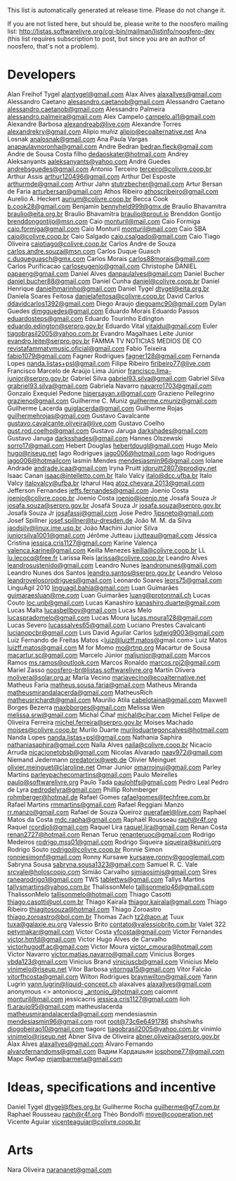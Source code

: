 This list is automatically generated at release time. Please do not change it.

If you are not listed here, but should be, please write to the noosfero mailing
list: http://listas.softwarelivre.org/cgi-bin/mailman/listinfo/noosfero-dev
(this list requires subscription to post, but since you are an author of
noosfero, that's not a problem).

Developers
==========

Alan Freihof Tygel <alantygel@gmail.com>
Alax Alves <alaxallves@gmail.com>
Alessandro Caetano <alesasndro.caetanob@gmail.com>
Alessandro Caetano <alessandro.caetanob@gmail.com>
Alessandro Palmeira <alessandro.palmeira@gmail.com>
Alex Campelo <campelo.al1@gmail.com>
Alexandre Barbosa <alexandreab@live.com>
Alexandre Torres <alexandrekry@gmail.com>
Alipio muñiz <alipio@ecoalternative.net>
Ana Losnak <analosnak@gmail.com>
Ana Paula Vargas <anapaulavnoronha@gmail.com>
Andre Bedran <bedran.fleck@gmail.com>
Andre de Sousa Costa filho <dedaoskater@hotmail.com>
Andrey Aleksanyants <aaleksanyants@yahoo.com>
André Guedes <andrebsguedes@gmail.com>
Antonio Terceiro <terceiro@colivre.coop.br>
Arthur Assis <arthur120496@gmail.com>
Arthur Del Esposte <arthurmde@gmail.com>
Arthur Jahn <stutrzbecher@gmail.com>
Artur Bersan de Faria <arturbersan@gmail.com>
Athos Ribeiro <athoscribeiro@gmail.com>
Aurelio A. Heckert <aurium@colivre.coop.br>
Becca Cook <b.cook28@gmail.com>
Benjamin <bennyheld999@gmx.de>
Braulio Bhavamitra <braulio@eita.org.br>
Braulio Bhavamitra <braulio@prout.io>
Brenddon Gontijo <brenddongontijo@msn.com>
Caio <monturil@mail.com>
Caio Formiga <caio.formiga@gmail.com>
Caio Monturil <monturil@mail.com>
Caio SBA <caio@colivre.coop.br>
Caio Salgado <caio.csalgado@gmail.com>
Caio Tiago Oliveira <caiotiago@colivre.coop.br>
Carlos Andre de Souza <carlos.andre.souza@msn.com>
Carlos Duque Guasch <c.duqueguasch@gmx.com>
Carlos Morais <carlos88morais@gmail.com>
Carlos Purificacao <carloseugenio@gmail.com>
Christophe DANIEL <papaeng@gmail.com>
Daniel Alves <danpaulalves@gmail.com>
Daniel Bucher <daniel.bucher88@gmail.com>
Daniel Cunha <daniel@colivre.coop.br>
Daniel Henrique <danielhmarinho@gmail.com>
Daniel Tygel <dtygel@eita.org.br>
Daniela Soares Feitosa <danielafeitosa@colivre.coop.br>
David Carlos <ddavidcarlos1392@gmail.com>
Diego Araujo <diegoamc90@gmail.com>
Dylan Guedes <djmgguedes@gmail.com>
Eduardo Morais
Eduardo Passos <eduardosteps@gmail.com>
Eduardo Tourinho Edington <eduardo.edington@serpro.gov.br>
Eduardo Vital <vitaldu@gmail.com>
Euler <tiagobrasil2005@yahoo.com.br>
Evandro Magalhaes Leite Junior <evandro.leite@serpro.gov.br>
FAMMA TV NOTICIAS MEDIOS DE CO <revistafammatvmusic.oficial@gmail.com>
Fabio Teixeira <fabio1079@gmail.com>
Fagner Rodrigues <fagner128@gmail.com>
Fernanda Lopes <nanda.listas+psl@gmail.com>
Filipe Ribeiro <firibeiro77@live.com>
Francisco Marcelo de Araújo Lima Júnior <francisco.lima-junior@serpro.gov.br>
Gabriel Silva <gabriel93.silva@gmail.com>
Gabriel Silva <grabriel93.silva@gmail.com>
Gabriela Navarro <navarro1703@gmail.com>
Gonzalo Exequiel Pedone <hipersayan.x@gmail.com>
Grazieno Pellegrino <grazieno@gmail.com>
Guilherme C. Muniz <guilherme.cmuniz@gmail.com>
Guilherme Lacerda <guiglacerda@gmail.com>
Guilherme Rojas <guilhermehrojas@gmail.com>
Gustavo Cavalcante <gustavo.cavalcante.oliveira@live.com>
Gustavo Coelho <gust.rod.coelho@gmail.com>
Gustavo Jaruga <darkshades@gmail.com>
Gustavo Jaruga <darksshades@gmail.com>
Hannes Olszewski <sorro17@gmail.com>
Hebert Douglas <hebertdougl@gmail.com>
Hugo Melo <hugo@riseup.net>
Iago Rodrigues <iago006@hotmail.com>
Iago Rodrigues <iago006@hotmailcom>
Iasmin Mendes <mendesiasmin96@gmail.com>
Iolane Andrade <andrade.icaa@gmail.com>
Iryna Pruitt <jdpruitt2807@prodigy.net>
Isaac Canan <isaac@intelletto.com.br>
Italo Valcy <italo@dcc.ufba.br>
Italo Valcy <italovalcy@ufba.br>
Izharul Haq <atoz.chevara.2013@gmail.com>
Jefferson Fernandes <jeffs.fernandes@gmail.com>
Joenio Costa <joenio@colivre.coop.br>
Joenio Costa <joenio@joenio.me>
Josafá Souza Jr <josafa.souza@serpro.gov.br>
Josafá Souza Jr <josafa.souza@serpro.gov.br>
Josafá Souza Jr <josafassj@gmail.com>
Jose Pedro <1jpsneto@gmail.com>
Josef Spillner <josef.spillner@tu-dresden.de>
João M. M. da Silva <jaodsilv@linux.ime.usp.br>
João Machini
Junior Silva <juniorsilva1001@gmail.com>
Jérôme Jutteau <j.jutteau@gmail.com>
Jéssica Cristina <jessica.cris1127@gmail.com>
Karine Valença <valenca.karine@gmail.com>
Keilla Menezes <keilla@colivre.coop.br>
LL <lu.lecocq@free.fr>
Larissa Reis <larissa@colivre.coop.br>
Leandro Alves <leandrosustenido@gmail.com>
Leandro Nunes <leandronunes@gmail.com>
Leandro Nunes dos Santos <leandro.santos@serpro.gov.br>
Leandro Veloso <leandrovelosorodrigues@gmail.com>
Leonardo Soares <leors75@gmail.com>
LinguÁgil 2010 <linguagil.bahia@gmail.com>
Luan Guimarães <guimaraesluan@me.com>
Luan Guimarães <luang@protonmail.ch>
Lucas Couto <loc.unb@gmail.com>
Lucas Kanashiro <kanashiro.duarte@gmail.com>
Lucas Malta <lucasbellboy@gmail.com>
Lucas Melo <lucaspradomelo@gmail.com>
Lucas Moura <lucas.moura128@gmail.com>
Lucas Severo <lucassalves65@gmail.com>
Luciano Prestes Cavalcanti <lucianopcbr@gmail.com>
Luis David Aguilar Carlos <ludwig9003@gmail.com>
Luiz Fernando de Freitas Matos <luiz@luizff.matos@gmail.com>
Luiz Matos <luizff.matos@gmail.com>
M for Momo <mo@rtnp.org>
Macartur de Sousa <macartur.sc@gmail.com>
Marcelo Júnior <maljunior@gmail.com>
Marcos Ramos <ms.ramos@outlook.com>
Marcos Ronaldo <marcos.rpj2@gmail.com>
Mariel Zasso <noosfero-br@listas.softwarelivre.org>
Martín Olivera <molivera@solar.org.ar>
María Vecino <mariavecino@ecoalternative.net>
Matheus Faria <matheus.sousa.faria@gmail.com>
Matheus Miranda <matheusmirandalacerda@gmail.com>
MatheusRich <matheusrichardt@gmail.com>
Maurilio Atila <cabelotaina@gmail.com>
Maxwell Borges Bezerra <maxbborges@gmail.com>
Melissa Wen <melissa.srw@gmail.com>
Michal Čihař <michal@cihar.com>
Michel Felipe de Oliveira Ferreira <michel.ferreira@serpro.gov.br>
Moises Machado <moises@colivre.coop.br>
Murilo Duarte <muriloduartegoncalves@hotmail.com>
Nanda Lopes <nanda.listas+psl@gmail.com>
Nathania Saphira <nathaniasaphira@gmail.com>
Naíla Alves <naila@colivre.coop.br>
Nicacio Arruda <nicacionetobsb@gmail.com>
Nicolas Alvarado <naav972@gmail.com>
Niemand Jedermann <predatorix@web.de>
Olivier Meinguet <olivier.meinguet@claroline.net>
Omar Junior <omarroinuj@gmail.com>
Parley Martins <parleypachecomartins@gmail.com>
Paulo Meirelles <paulo@softwarelivre.org>
Paulo Tada <paulohtfs@gmail.com>
Pedro Leal
Pedro de Lyra <pedrodelyra@gmail.com>
Phillip Rohmberger <rohmberger@hotmail.de>
Rafael Gomes <rafaelgomes@techfree.com.br>
Rafael Martins <rmmartins@gmail.com>
Rafael Reggiani Manzo <rr.manzo@gmail.com>
Rafael de Souza Queiroz <querafael@live.com>
Raphael Matos da Costa <mdc.rapha@gmail.com>
Raphaël Rousseau <raph@r4f.org>
Raquel <rcordioli@gmail.com>
Raquel Lira <raquel.lira@gmail.com>
Renan Costa <renan2727@hotmail.com>
Renan Teruo <renanteruoc@gmail.com>
Rodrigo Medeiros <rodrigo.mss01@gmail.com>
Rodrigo Siqueira <siqueira@kuniri.org>
Rodrigo Souto <rodrigo@colivre.coop.br>
Ronnie Simon <ronniesimonf@gmail.com>
Ronny Kursawe <kursawe.ronny@googlemail.com>
Sabryna Sousa <sabryna.sousa1323@gmail.com>
Samuel R. C. Vale <srcvale@holoscopio.com>
Simião Carvalho <simiaosimis@gmail.com>
Sires <ranearodrigo1@gmail.com>
TWS <tablettws@gmail.com>
Tallys Martins <tallysmartins@yahoo.com.br>
ThalissonMelo <tallisonmelo46@gmail.com>
ThalissonMelo <tallisonmelo@hotmail.com>
Thiago Casotti <thiago.casotti@uol.com.br>
Thiago Kairala <thiagor.kairala@gmail.com>
Thiago Ribeiro <thiagitosouza@hotmail.com>
Thiago Zoroastro <thiago.zoroastro@bol.com.br>
Thomas Zach <tz2@aon.at>
Tuux <tuxa@galaxie.eu.org>
Valessio Brito <contato@valessiobrito.com.br>
Valet 322 <petymakar@gmail.com>
Victor Costa <vfcosta@gmail.com>
Victor Fernandes <victor.hmfd@gmail.com>
Victor Hugo Alves de Carvalho <victorhugodf.ac@gmail.com>
Victor Moura <victor_cmoura@hotmail.com>
Victor Navarro <victor.matias.navarro@gmail.com>
Vinicius Borges <vbda123@gmail.com>
Vinicius Brand <viniciuscb@gmail.com>
Vinicius Melo <vinimelo@riseup.net>
Vitor Barbosa <vitornga15@gmail.com>
Vitor Falcão <vitorfhcosta@gmail.com>
Wilton Rodrigues <braynwilton@gmail.com>
Yann Lugrin <yann.lugrin@liquid-concept.ch>
alaxalves <alaxallves@gmail.com>
anonymous <>
antoniocoj <_antonio_@hotmail.com>
caiomnt <monturil@mail.com>
jessicacris <jessica.cris1127@gmail.com>
lioh <fl.araujo95@gmail.com>
matheuslacerda <matheusmirandalacerda@gmail.com>
mendesiasmin <mendesiasmin96@gmail.com>
root <root@73c6e6491786>
shshshwhs <diogobeirao10@gmail.com>
tiagorc <tiagobrasil2005@yahoo.com.br>
vinimlo <vinimelo@riseup.net>
Ábner Silva de Oliveira <abner.oliveira@serpro.gov.br>
Álax Alves <alaxallves@gmail.com>
Álvaro Fernando <alvarofernandoms@gmail.com>
Вадим Кардашьян <iosphone77@gmail.com>
Марс Ямбар <mjambarmeta@gmail.com>

Ideas, specifications and incentive
===================================
Daniel Tygel <dtygel@fbes.org.br>
Guilherme Rocha <guilherme@gf7.com.br>
Raphael Rousseau <raph@r4f.org>
Théo Bondolfi <move@cooperation.net>
Vicente Aguiar <vicenteaguiar@colivre.coop.br>

Arts
===================================
Nara Oliveira <narananet@gmail.com>
